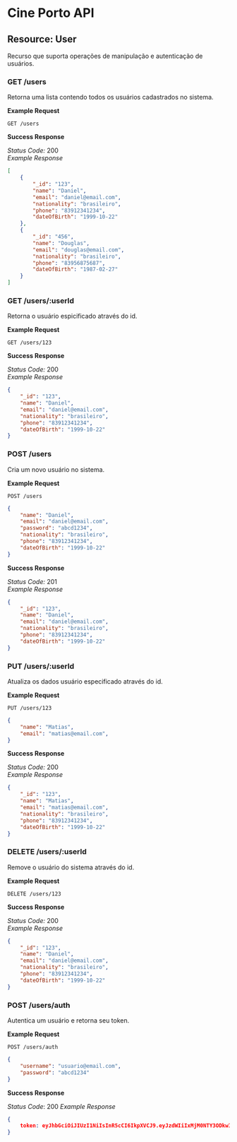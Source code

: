 # Cine Porto API

## Resource: User
Recurso que suporta operações de manipulação e autenticação de usuários.

### GET /users
Retorna uma lista contendo todos os usuários cadastrados no sistema.

**Example Request**

```GET /users```

**Success Response**

_Status Code:_ 200  
_Example Response_  
```json
[
    {
        "_id": "123",
        "name": "Daniel",
        "email": "daniel@email.com",
        "nationality": "brasileiro",
        "phone": "83912341234",
        "dateOfBirth": "1999-10-22"
    },
    {
        "_id": "456",
        "name": "Douglas",
        "email": "douglas@email.com",
        "nationality": "brasileiro",
        "phone": "83956875687",
        "dateOfBirth": "1987-02-27"
    }
]
```

### GET /users/:userId
Retorna o usuário espicificado através do id.

**Example Request**

```GET /users/123```

**Success Response**

_Status Code:_ 200  
_Example Response_  
```json
{
    "_id": "123",
    "name": "Daniel",
    "email": "daniel@email.com",
    "nationality": "brasileiro",
    "phone": "83912341234",
    "dateOfBirth": "1999-10-22"
}
```

### POST /users
Cria um novo usuário no sistema.

**Example Request**

```POST /users```
```json
{
    "name": "Daniel",
    "email": "daniel@email.com",
    "password": "abcd1234",
    "nationality": "brasileiro",
    "phone": "83912341234",
    "dateOfBirth": "1999-10-22"
}
```

**Success Response**

_Status Code:_ 201  
_Example Response_  
```json
{
    "_id": "123",
    "name": "Daniel",
    "email": "daniel@email.com",
    "nationality": "brasileiro",
    "phone": "83912341234",
    "dateOfBirth": "1999-10-22"
}
```

### PUT /users/:userId
Atualiza os dados usuário especificado através do id.

**Example Request**

```PUT /users/123```
```json
{
    "name": "Matias",
    "email": "matias@email.com",
}
```

**Success Response**

_Status Code:_ 200  
_Example Response_  
```json
{
    "_id": "123",
    "name": "Matias",
    "email": "matias@email.com",
    "nationality": "brasileiro",
    "phone": "83912341234",
    "dateOfBirth": "1999-10-22"
}
```
### DELETE /users/:userId
Remove o usuário do sistema através do id.

**Example Request**

```DELETE /users/123```

**Success Response**

_Status Code:_ 200  
_Example Response_  
```json
{
    "_id": "123",
    "name": "Daniel",
    "email": "daniel@email.com",
    "nationality": "brasileiro",
    "phone": "83912341234",
    "dateOfBirth": "1999-10-22"
}
```

### POST /users/auth
Autentica um usuário e retorna seu token.

**Example Request**

```POST /users/auth```
```json
{
    "username": "usuario@email.com",
    "password": "abcd1234"
}
```

**Success Response**

_Status Code_: 200
_Example Response_
```json
{
    token: eyJhbGciOiJIUzI1NiIsInR5cCI6IkpXVCJ9.eyJzdWIiIxMjM0NTY3ODkwIiwib...
}
```
